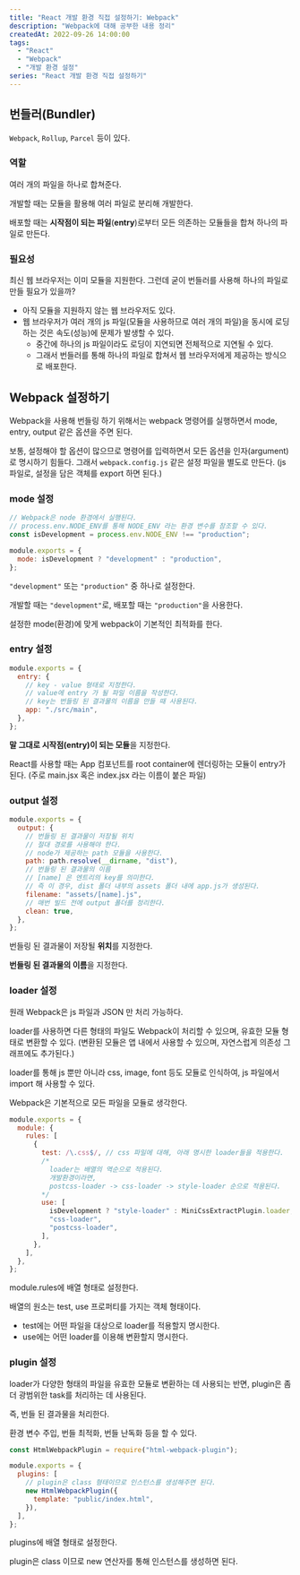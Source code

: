 ```yaml
---
title: "React 개발 환경 직접 설정하기: Webpack"
description: "Webpack에 대해 공부한 내용 정리"
createdAt: 2022-09-26 14:00:00
tags:
  - "React"
  - "Webpack"
  - "개발 환경 설정"
series: "React 개발 환경 직접 설정하기"
---
```


## 번들러(Bundler)

`Webpack`, `Rollup`, `Parcel` 등이 있다.

### 역할

여러 개의 파일을 하나로 합쳐준다.

개발할 때는 모듈을 활용해 여러 파일로 분리해 개발한다.

배포할 때는 **시작점이 되는 파일**(**entry**)로부터 모든 의존하는 모듈들을 합쳐 하나의 파일로 만든다.

### 필요성

최신 웹 브라우저는 이미 모듈을 지원한다. 그런데 굳이 번들러를 사용해 하나의 파일로 만들 필요가 있을까?

- 아직 모듈을 지원하지 않는 웹 브라우저도 있다.
- 웹 브라우저가 여러 개의 js 파일(모듈을 사용하므로 여러 개의 파일)을 동시에 로딩하는 것은 속도(성능)에 문제가 발생할 수 있다.
  - 중간에 하나의 js 파일이라도 로딩이 지연되면 전체적으로 지연될 수 있다.
  - 그래서 번들러를 통해 하나의 파일로 합쳐서 웹 브라우저에게 제공하는 방식으로 배포한다.

## Webpack 설정하기

Webpack을 사용해 번들링 하기 위해서는 webpack 명령어를 실행하면서 mode, entry, output 같은 옵션을 주면 된다.

보통, 설정해야 할 옵션이 많으므로 명령어를 입력하면서 모든 옵션을 인자(argument)로 명시하기 힘들다. 그래서 `webpack.config.js` 같은 설정 파일을 별도로 만든다. (js 파일로, 설정을 담은 객체를 export 하면 된다.)

### mode 설정

```js title="webpack.config.js"
// Webpack은 node 환경에서 실행된다.
// process.env.NODE_ENV를 통해 NODE_ENV 라는 환경 변수를 참조할 수 있다.
const isDevelopment = process.env.NODE_ENV !== "production";

module.exports = {
  mode: isDevelopment ? "development" : "production",
};
```

`"development"` 또는 `"production"` 중 하나로 설정한다.

개발할 때는 `"development"`로, 배포할 때는 `"production"`을 사용한다.

설정한 mode(환경)에 맞게 webpack이 기본적인 최적화를 한다.

### entry 설정

```js title="webpack.config.js"
module.exports = {
  entry: {
    // key - value 형태로 지정한다.
    // value에 entry 가 될 파일 이름을 작성한다.
    // key는 번들링 된 결과물의 이름을 만들 때 사용된다.
    app: "./src/main",
  },
};
```

**말 그대로 시작점(entry)이 되는 모듈**을 지정한다.

React를 사용할 때는 App 컴포넌트를 root container에 렌더링하는 모듈이 entry가 된다. (주로 main.jsx 혹은 index.jsx 라는 이름이 붙은 파일)

### output 설정

```js title="webpack.config.js"
module.exports = {
  output: {
    // 번들링 된 결과물이 저장될 위치
    // 절대 경로를 사용해야 한다.
    // node가 제공하는 path 모듈을 사용한다.
    path: path.resolve(__dirname, "dist"),
    // 번들링 된 결과물의 이름
    // [name] 은 엔트리의 key를 의미한다.
    // 즉 이 경우, dist 폴더 내부의 assets 폴더 내에 app.js가 생성된다.
    filename: "assets/[name].js",
    // 매번 빌드 전에 output 폴더를 정리한다.
    clean: true,
  },
};
```

번들링 된 결과물이 저장될 **위치**를 지정한다.

**번들링 된 결과물의 이름**을 지정한다.

### loader 설정

원래 Webpack은 js 파일과 JSON 만 처리 가능하다.

loader를 사용하면 다른 형태의 파일도 Webpack이 처리할 수 있으며, 유효한 모듈 형태로 변환할 수 있다. (변환된 모듈은 앱 내에서 사용할 수 있으며, 자연스럽게 의존성 그래프에도 추가된다.)

loader를 통해 js 뿐만 아니라 css, image, font 등도 모듈로 인식하여, js 파일에서 import 해 사용할 수 있다.

Webpack은 기본적으로 모든 파일을 모듈로 생각한다.

```js title="webpack.config.js"
module.exports = {
  module: {
    rules: [
      {
        test: /\.css$/, // css 파일에 대해, 아래 명시한 loader들을 적용한다.
        /* 
          loader는 배열의 역순으로 적용된다.
          개발환경이라면,
          postcss-loader -> css-loader -> style-loader 순으로 적용된다.
        */
        use: [
          isDevelopment ? "style-loader" : MiniCssExtractPlugin.loader,
          "css-loader",
          "postcss-loader",
        ],
      },
    ],
  },
};
```

module.rules에 배열 형태로 설정한다.

배열의 원소는 test, use 프로퍼티를 가지는 객체 형태이다.

- test에는 어떤 파일을 대상으로 loader를 적용할지 명시한다.
- use에는 어떤 loader를 이용해 변환할지 명시한다.

### plugin 설정

loader가 다양한 형태의 파일을 유효한 모듈로 변환하는 데 사용되는 반면, plugin은 좀 더 광범위한 task를 처리하는 데 사용된다.

즉, 번들 된 결과물을 처리한다.

환경 변수 주입, 번들 최적화, 번들 난독화 등을 할 수 있다.

```js title="webpack.config.js"
const HtmlWebpackPlugin = require("html-webpack-plugin");

module.exports = {
  plugins: [
    // plugin은 class 형태이므로 인스턴스를 생성해주면 된다.
    new HtmlWebpackPlugin({
      template: "public/index.html",
    }),
  ],
};
```

plugins에 배열 형태로 설정한다.

plugin은 class 이므로 new 연산자를 통해 인스턴스를 생성하면 된다.
